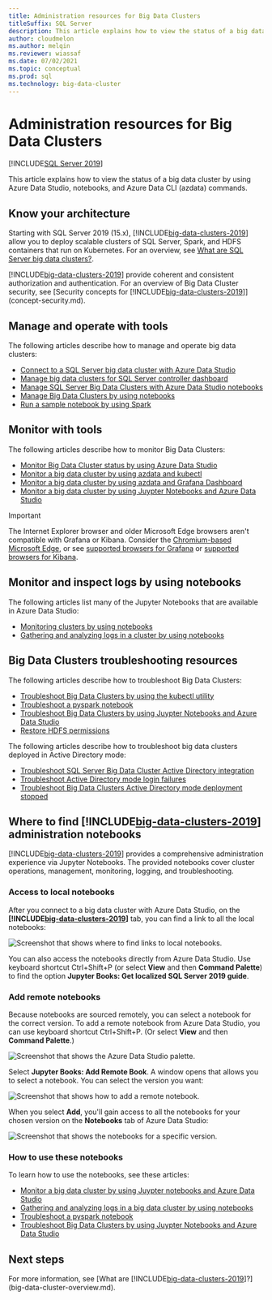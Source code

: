 ```yaml
---
title: Administration resources for Big Data Clusters 
titleSuffix: SQL Server
description: This article explains how to view the status of a big data cluster by using Azure Data Studio, notebooks, and Azure Data CLI (azdata) commands.
author: cloudmelon
ms.author: melqin
ms.reviewer: wiassaf
ms.date: 07/02/2021
ms.topic: conceptual
ms.prod: sql
ms.technology: big-data-cluster
---
```


# Administration resources for Big Data Clusters 

[!INCLUDE[SQL Server 2019](../includes/applies-to-version/sqlserver2019.md)]

This article explains how to view the status of a big data cluster by using Azure Data Studio, notebooks, and Azure Data CLI (azdata) commands.

## Know your architecture

Starting with SQL Server 2019 (15.x), [!INCLUDE[big-data-clusters-2019](../includes/ssbigdataclusters-ss-nover.md)] allow you to deploy scalable clusters of SQL Server, Spark, and HDFS containers that run on Kubernetes. For an overview, see [What are SQL Server big data clusters?](big-data-cluster-overview.md).

[!INCLUDE[big-data-clusters-2019](../includes/ssbigdataclusters-ss-nover.md)] provide coherent and consistent authorization and authentication. For an overview of Big Data Cluster security, see [Security concepts for [!INCLUDE[big-data-clusters-2019](../includes/ssbigdataclusters-ss-nover.md)]](concept-security.md).

## Manage and operate with tools

The following articles describe how to manage and operate big data clusters: 

- [Connect to a SQL Server big data cluster with Azure Data Studio](connect-to-big-data-cluster.md)
- [Manage big data clusters for SQL Server controller dashboard](manage-with-controller-dashboard.md)
- [Manage SQL Server Big Data Clusters with Azure Data Studio notebooks](notebooks-manage-bdc.md)
- [Manage Big Data Clusters by using notebooks](cluster-manage-notebooks.md)
- [Run a sample notebook by using Spark](notebooks-tutorial-spark.md)

## Monitor with tools

The following articles describe how to monitor Big Data Clusters: 

- [Monitor Big Data Cluster status by using Azure Data Studio](cluster-monitor-ads.md)
- [Monitor a big data cluster by using azdata and kubectl](cluster-monitor-cmdlet.md)
- [Monitor a big data cluster by using azdata and Grafana Dashboard](cluster-monitor-grafana.md)
- [Monitor a big data cluster by using Juypter Notebooks and Azure Data Studio](cluster-monitor-notebooks.md)

> [!IMPORTANT]
> The Internet Explorer browser and older Microsoft Edge browsers aren't compatible with Grafana or Kibana. Consider the [Chromium-based Microsoft Edge](https://microsoftedgewelcome.microsoft.com/), or see [supported browsers for Grafana](https://grafana.com/docs/grafana/latest/installation/requirements/#supported-web-browsers) or [supported browsers for Kibana](https://www.elastic.co/support/matrix#matrix_browsers).

## Monitor and inspect logs by using notebooks

The following articles list many of the Jupyter Notebooks that are available in Azure Data Studio:

- [Monitoring clusters by using notebooks](cluster-monitor-notebooks.md)
- [Gathering and analyzing logs in a cluster by using notebooks](cluster-logging-notebooks.md)

## Big Data Clusters troubleshooting resources

The following articles describe how to troubleshoot Big Data Clusters:

- [Troubleshoot Big Data Clusters by using the kubectl utility](cluster-troubleshooting-commands.md) 
- [Troubleshoot a pyspark notebook](troubleshoot-pyspark-notebook.md)
- [Troubleshoot Big Data Clusters by using Juypter Notebooks and Azure Data Studio](cluster-troubleshooter-notebooks.md)
- [Restore HDFS permissions](troubleshoot-hdfs-restore-admin.md)

The following articles describe how to troubleshoot big data clusters deployed in Active Directory mode:
- [Troubleshoot SQL Server Big Data Cluster Active Directory integration](troubleshoot-active-directory.md) 
- [Troubleshoot Active Directory mode login failures](troubleshoot-ad-login-failed-untrusted-domain.md)
- [Troubleshoot Big Data Clusters Active Directory mode deployment stopped](troubleshoot-ad-reverse-lookup-zone.md)


## Where to find [!INCLUDE[big-data-clusters-2019](../includes/ssbigdataclusters-ss-nover.md)] administration notebooks 

[!INCLUDE[big-data-clusters-2019](../includes/ssbigdataclusters-ss-nover.md)] provides  a comprehensive administration experience via Jupyter Notebooks. The provided notebooks cover cluster operations, management, monitoring, logging, and troubleshooting. 


### Access to local notebooks 

After you connect to a big data cluster with Azure Data Studio, on the **[!INCLUDE[big-data-clusters-2019](../includes/ssbigdataclusters-ss-nover.md)]** tab, you can find a link to all the local notebooks: 

![Screenshot that shows where to find links to local notebooks.](media/view-cluster-status/bdc-local-guides.png)

You can also access the notebooks directly from Azure Data Studio. Use keyboard shortcut Ctrl+Shift+P (or select **View** and then **Command Palette**) to find the option **Jupyter Books: Get localized SQL Server 2019 guide**. 


### Add remote notebooks

Because notebooks are sourced remotely, you can select a notebook for the correct version. To add a remote notebook from Azure Data Studio, you can use keyboard shortcut Ctrl+Shift+P. (Or select **View** and then **Command Palette**.)

![Screenshot that shows the Azure Data Studio palette.](media/view-cluster-status/bdc-ads-palette.png)

Select **Jupyter Books: Add Remote Book**. A window opens that allows you to select a notebook. You can select the version you want:

![Screenshot that shows how to add a remote notebook.](media/view-cluster-status/bdc-remote-guides.png)

When you select **Add**, you'll gain access to all the notebooks for your chosen version on the **Notebooks** tab of Azure Data Studio: 

![Screenshot that shows the notebooks for a specific version.](media/view-cluster-status/bdc-ads-guides.png)


### How to use these notebooks 

To learn how to use the notebooks, see these articles:

- [Monitor a big data cluster by using Juypter notebooks and Azure Data Studio](cluster-monitor-notebooks.md)
- [Gathering and analyzing logs in a big data cluster by using notebooks](cluster-logging-notebooks.md)
- [Troubleshoot a pyspark notebook](troubleshoot-pyspark-notebook.md)
- [Troubleshoot Big Data Clusters by using Juypter Notebooks and Azure Data Studio](cluster-troubleshooter-notebooks.md)

## Next steps

For more information, see [What are [!INCLUDE[big-data-clusters-2019](../includes/ssbigdataclusters-ss-nover.md)]?](big-data-cluster-overview.md).
